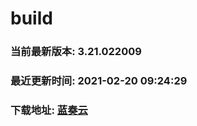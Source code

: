 # build

### 当前最新版本: 3.21.022009
### 最近更新时间: 2021-02-20 09:24:29
### 下载地址: [蓝奏云](https://wwa.lanzous.com/b0d8bblej)

